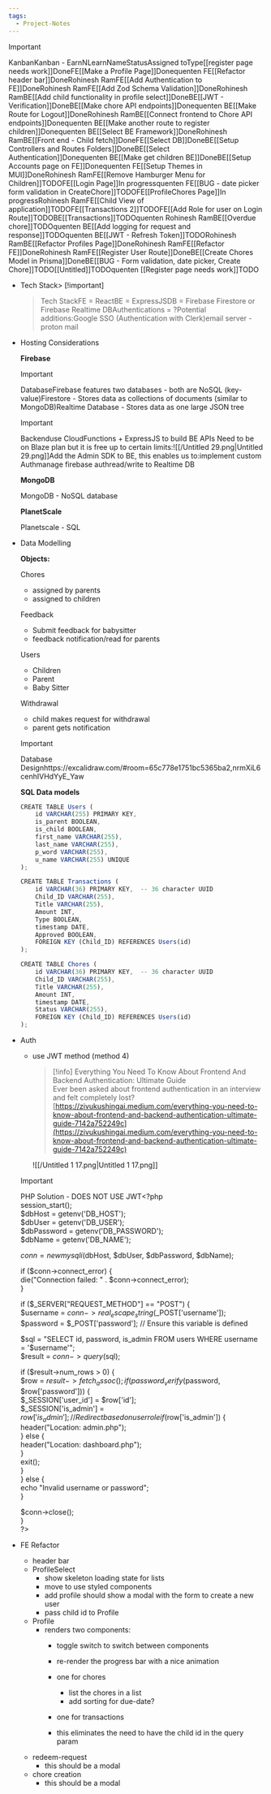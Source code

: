 ```yaml
---
tags:
  - Project-Notes
---
```

  

> [!important]  
> KanbanKanban - EarnNLearnNameStatusAssigned toType[[register page needs work]]DoneFE[[Make a Profile Page]]Donequenten FE[[Refactor header bar]]DoneRohinesh RamFE[[Add Authentication to FE]]DoneRohinesh RamFE[[Add Zod Schema Validation]]DoneRohinesh RamBE[[Add child functionality in profile select]]DoneBE[[JWT - Verification]]DoneBE[[Make chore API endpoints]]Donequenten BE[[Make Route for Logout]]DoneRohinesh RamBE[[Connect frontend to Chore API endpoints]]Donequenten BE[[Make another route to register children]]Donequenten BE[[Select BE Framework]]DoneRohinesh RamBE[[Front end - Child fetch]]DoneFE[[Select DB]]DoneBE[[Setup Controllers and Routes Folders]]DoneBE[[Select Authentication]]Donequenten BE[[Make get children BE]]DoneBE[[Setup Accounts page on FE]]Donequenten FE[[Setup Themes in MUI]]DoneRohinesh RamFE[[Remove Hamburger Menu for Children]]TODOFE[[Login Page]]In progressquenten FE[[BUG - date picker form validation in CreateChore]]TODOFE[[ProfileChores Page]]In progressRohinesh RamFE[[Child View of application]]TODOFE[[Transactions 2]]TODOFE[[Add Role for user on Login Route]]TODOBE[[Transactions]]TODOquenten Rohinesh RamBE[[Overdue chore]]TODOquenten BE[[Add logging for request and response]]TODOquenten BE[[JWT - Refresh Token]]TODORohinesh RamBE[[Refactor Profiles Page]]DoneRohinesh RamFE[[Refactor FE]]DoneRohinesh RamFE[[Register User Route]]DoneBE[[Create Chores Model in Prisma]]DoneBE[[BUG - Form validation, date picker, Create Chore]]TODO[[Untitled]]TODOquenten [[Register page needs work]]TODO  

  

- Tech Stack> [!important]  
    > Tech StackFE = ReactBE = ExpressJSDB = Firebase Firestore or Firebase Realtime DBAuthentications = ?Potential additions:Google SSO (Authentication with Clerk)email server - proton mail  
    
- Hosting Considerations
    
    **Firebase**
    
    > [!important]  
    > DatabaseFirebase features two databases - both are NoSQL (key-value)Firestore - Stores data as collections of documents (similar to MongoDB)Realtime Database - Stores data as one large JSON tree  
      
    > [!important]  
    > Backenduse CloudFunctions + ExpressJS to build BE APIs Need to be on Blaze plan but it is free up to certain limits:![[/Untitled 29.png|Untitled 29.png]]Add the Admin SDK to BE, this enables us to:implement custom Authmanage firebase authread/write to Realtime DB  
    
    **MongoDB**
    
    MongoDB - NoSQL database
    
    **PlanetScale**
    
    Planetscale - SQL
    
- Data Modelling
    
    **Objects:**
    
    Chores
    
    - assigned by parents
    - assigned to children
    
    Feedback
    
    - Submit feedback for babysitter
    - feedback notification/read for parents
    
    Users
    
    - Children
    - Parent
    - Baby Sitter
    
    Withdrawal
    
    - child makes request for withdrawal
    - parent gets notification
    
      
    
    > [!important]  
    > Database Designhttps://excalidraw.com/\#room=65c778e1751bc5365ba2,nrmXiL6cenhIVHdYyE_Yaw  
    
      
    
    **SQL Data models**
    
    ```JavaScript
    CREATE TABLE Users (
        id VARCHAR(255) PRIMARY KEY,
        is_parent BOOLEAN,
        is_child BOOLEAN,
        first_name VARCHAR(255),
        last_name VARCHAR(255),
        p_word VARCHAR(255),
        u_name VARCHAR(255) UNIQUE
    );
    
    CREATE TABLE Transactions (
        id VARCHAR(36) PRIMARY KEY,  -- 36 character UUID
        Child_ID VARCHAR(255),
        Title VARCHAR(255),
        Amount INT,
        Type BOOLEAN,
        timestamp DATE,
        Approved BOOLEAN,
        FOREIGN KEY (Child_ID) REFERENCES Users(id)
    );
    
    CREATE TABLE Chores (
        id VARCHAR(36) PRIMARY KEY,  -- 36 character UUID
        Child_ID VARCHAR(255),
        Title VARCHAR(255),
        Amount INT,
        timestamp DATE,
        Status VARCHAR(255),
        FOREIGN KEY (Child_ID) REFERENCES Users(id)
    );
    ```
    
- Auth
    
    - use JWT method (method 4)
        
        > [!info] Everything You Need To Know About Frontend And Backend Authentication: Ultimate Guide  
        > Ever been asked about frontend authentication in an interview and felt completely lost?  
        > [https://zivukushingai.medium.com/everything-you-need-to-know-about-frontend-and-backend-authentication-ultimate-guide-7142a752249c](https://zivukushingai.medium.com/everything-you-need-to-know-about-frontend-and-backend-authentication-ultimate-guide-7142a752249c)  
        
        ![[/Untitled 1 17.png|Untitled 1 17.png]]
        
    
      
    
    > [!important]  
    > PHP Solution - DOES NOT USE JWT<?php  
    session_start();  
    $dbHost = getenv('DB_HOST');  
    $dbUser = getenv('DB_USER');  
    $dbPassword = getenv('DB_PASSWORD');  
    $dbName = getenv('DB_NAME');  
      
    $conn = new mysqli($dbHost, $dbUser, $dbPassword, $dbName);  
      
    if ($conn->connect_error) {  
    die("Connection failed: " . $conn->connect_error);  
    }  
      
    if ($_SERVER["REQUEST_METHOD"] == "POST") {  
    $username = $conn->real_escape_string($_POST['username']);  
    $password = $_POST['password']; // Ensure this variable is defined  
      
    $sql = "SELECT id, password, is_admin FROM users WHERE username = '$username'";  
    $result = $conn->query($sql);  
      
    if ($result->num_rows > 0) {  
    $row = $result->fetch_assoc();  
    if (password_verify($password, $row['password'])) {  
    $_SESSION['user_id'] = $row['id'];  
    $_SESSION['is_admin'] = $row['is_admin'];  
    // Redirect based on user role  
    if ($row['is_admin']) {  
    header("Location: admin.php");  
    } else {  
    header("Location: dashboard.php");  
    }  
    exit();  
    }  
    } else {  
    echo "Invalid username or password";  
    }  
      
    $conn->close();  
    }  
    ?>  
    
- FE Refactor
    - header bar
    - ProfileSelect
        - show skeleton loading state for lists
        - move to use styled components
        - add profile should show a modal with the form to create a new user
        - pass child id to Profile
    - Profile
        - renders two components:
            - toggle switch to switch between components
            - re-render the progress bar with a nice animation
            - one for chores
                - list the chores in a list
                - add sorting for due-date?
                
            - one for transactions
            - this eliminates the need to have the child id in the query param
    - redeem-request
        - this should be a modal
    - chore creation
        - this should be a modal